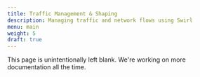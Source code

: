 ```yaml
---
title: Traffic Management & Shaping
description: Managing traffic and network flows using Swirl
menu: main
weight: 5
draft: true
---
```


This page is unintentionally left blank. We're working on more documentation all the time.
